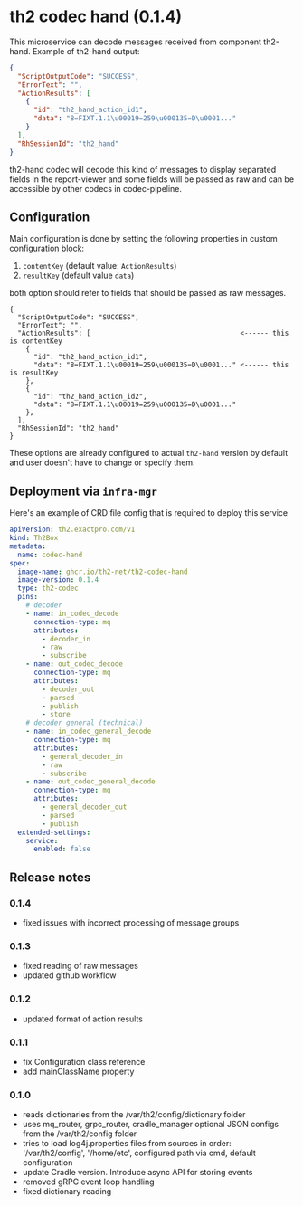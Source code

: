 # th2 codec hand (0.1.4)

This microservice can decode messages received from component th2-hand.
Example of th2-hand output:

```json
{
  "ScriptOutputCode": "SUCCESS",
  "ErrorText": "",
  "ActionResults": [
    {
      "id": "th2_hand_action_id1",
      "data": "8=FIXT.1.1\u00019=259\u000135=D\u0001..."
    }
  ],
  "RhSessionId": "th2_hand"
}
```
th2-hand codec will decode this kind of messages to display separated fields
in the report-viewer and some fields will be passed as raw and can be accessible by other codecs in codec-pipeline.

## Configuration

Main configuration is done by setting the following properties in custom configuration block:

1. `contentKey` (default value: `ActionResults`)
2. `resultKey` (default value `data`)

both option should refer to fields that should be passed as raw messages.

```
{
  "ScriptOutputCode": "SUCCESS",
  "ErrorText": "",
  "ActionResults": [                                     <------ this is contentKey
    {
      "id": "th2_hand_action_id1",
      "data": "8=FIXT.1.1\u00019=259\u000135=D\u0001..." <------ this is resultKey
    },
    {
      "id": "th2_hand_action_id2",
      "data": "8=FIXT.1.1\u00019=259\u000135=D\u0001..."
    },
  ],
  "RhSessionId": "th2_hand"
}
```

These options are already configured to actual `th2-hand` version by default and user doesn't have to change or specify them. 


## Deployment via `infra-mgr`

Here's an example of CRD file config that is required to deploy this service

```yaml
apiVersion: th2.exactpro.com/v1
kind: Th2Box
metadata:
  name: codec-hand
spec:
  image-name: ghcr.io/th2-net/th2-codec-hand
  image-version: 0.1.4
  type: th2-codec
  pins:
    # decoder
    - name: in_codec_decode
      connection-type: mq
      attributes:
        - decoder_in
        - raw
        - subscribe
    - name: out_codec_decode
      connection-type: mq
      attributes:
        - decoder_out
        - parsed
        - publish
        - store
    # decoder general (technical)
    - name: in_codec_general_decode
      connection-type: mq
      attributes:
        - general_decoder_in
        - raw
        - subscribe
    - name: out_codec_general_decode
      connection-type: mq
      attributes:
        - general_decoder_out
        - parsed
        - publish
  extended-settings:
    service:
      enabled: false
```

## Release notes

### 0.1.4

+ fixed issues with incorrect processing of message groups

### 0.1.3

+ fixed reading of raw messages
+ updated github workflow

### 0.1.2

+ updated format of action results

### 0.1.1

+ fix Configuration class reference
+ add mainClassName property

### 0.1.0

+ reads dictionaries from the /var/th2/config/dictionary folder
+ uses mq_router, grpc_router, cradle_manager optional JSON configs from the /var/th2/config folder
+ tries to load log4j.properties files from sources in order: '/var/th2/config', '/home/etc', configured path via cmd, default configuration
+ update Cradle version. Introduce async API for storing events
+ removed gRPC event loop handling
+ fixed dictionary reading